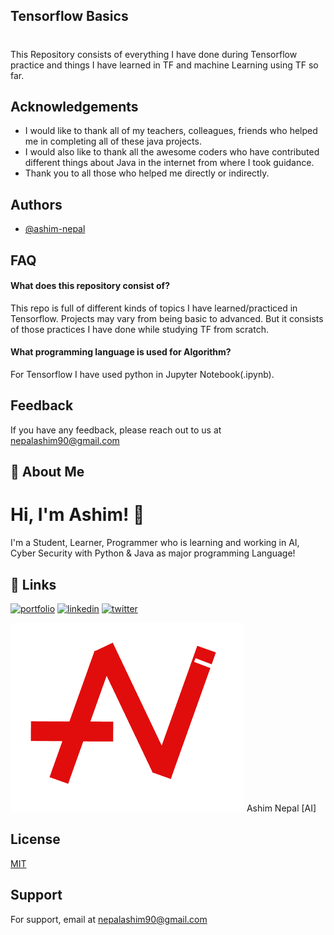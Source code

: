 ## Tensorflow Basics
# 

This Repository consists of everything I have done during Tensorflow practice and things I have learned in TF and machine Learning using TF so far.


## Acknowledgements

- I would like to thank all of my teachers, colleagues, friends who helped me in completing all of these java projects.
- I would also like to thank all the awesome coders who have contributed different things about Java in the internet from where I took guidance.
- Thank you to all those who helped me directly or indirectly.  


## Authors

- [@ashim-nepal](https://www.github.com/ashim-nepal)

## FAQ

#### What does this repository consist of?

This repo is full of different kinds of topics I have  learned/practiced in Tensorflow. Projects may vary from being basic to advanced.
But it consists of those practices I have done while studying TF from scratch.


#### What programming language is used for Algorithm?

For Tensorflow I have used python in Jupyter Notebook(.ipynb).

## Feedback

If you have any feedback, please reach out to us at nepalashim90@gmail.com


## 🚀 About Me
# Hi, I'm Ashim! 👋
I'm a Student, Learner, Programmer who is learning and working in AI, Cyber Security with Python & Java as major programming Language!



## 🔗 Links
[![portfolio](https://img.shields.io/badge/my_portfolio-000?style=for-the-badge&logo=ko-fi&logoColor=white)](https://ashimnepal.com.np/)
[![linkedin](https://img.shields.io/badge/linkedin-0A66C2?style=for-the-badge&logo=linkedin&logoColor=white)](https://www.linkedin.com/in/ashim-nepal)
[![twitter](https://img.shields.io/badge/twitter-1DA1F2?style=for-the-badge&logo=twitter&logoColor=white)](https://twitter.com/asnp_ash)

![Logo](https://github.com/ashim-nepal/images/blob/main/logoNewNobg.png?raw=true)
Ashim Nepal [AI]

## License

[MIT](https://choosealicense.com/licenses/mit/)

## Support

For support, email at nepalashim90@gmail.com

